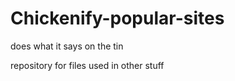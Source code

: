 # Chickenify-popular-sites
 does what it says on the tin


repository for files used in other stuff
